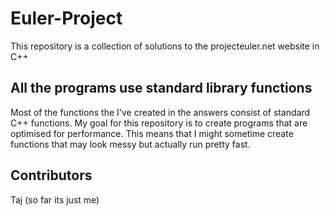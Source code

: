 # Euler-Project
This repository is a collection of solutions to the projecteuler.net website in C++

## All the programs use standard library functions
Most of the functions the I've created in the answers consist of standard C++ functions. My goal for this repository is to create programs that are optimised for performance. This means that I might sometime create functions that may look messy but actually run pretty fast.

## Contributors
Taj (so far its just me)
